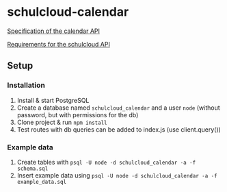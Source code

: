 # schulcloud-calendar

[Specification of the calendar API](https://github.com/NHoff95/schulcloud-calendar/blob/master/calendar_api_requirements.md)

[Requirements for the schulcloud API](https://github.com/NHoff95/schulcloud-calendar/blob/master/schulcloud_api_requirements.md)

## Setup
### Installation
1. Install & start PostgreSQL
2. Create a database named `schulcloud_calendar` and a user `node` (without password, but with permissions for the db)
3. Clone project & run `npm install`
4. Test routes with db queries can be added to index.js (use client.query())

### Example data
1. Create tables with `psql -U node -d schulcloud_calendar -a -f schema.sql`
2. Insert example data using `psql -U node -d schulcloud_calendar -a -f example_data.sql`
